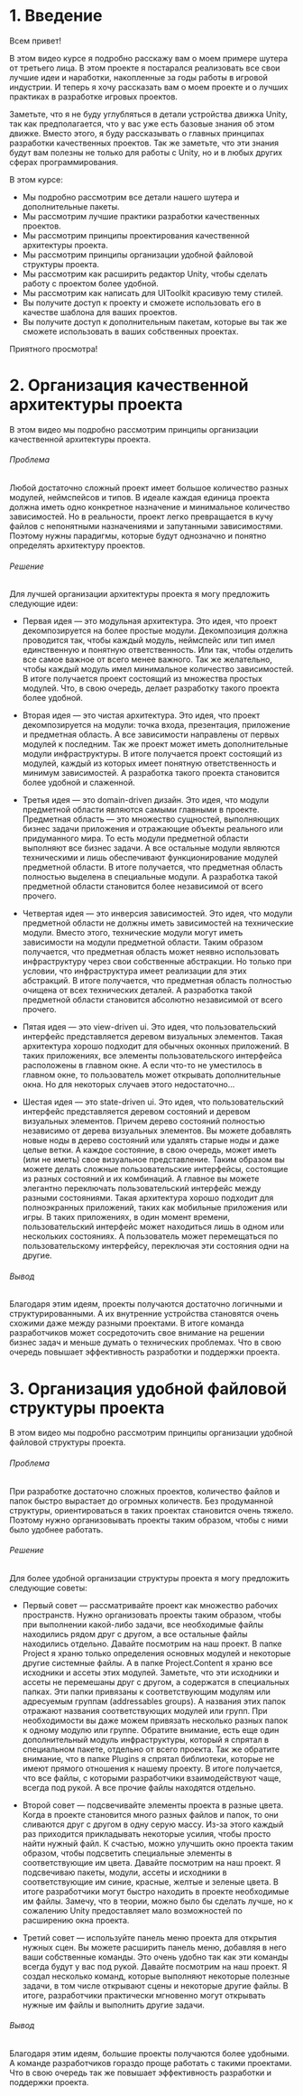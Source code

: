 # 1. Введение
Всем привет!

В этом видео курсе я подробно расскажу вам о моем примере шутера от третьего лица.
В этом проекте я постарался реализовать все свои лучшие идеи и наработки, накопленные за годы работы в игровой индустрии.
И теперь я хочу рассказать вам о моем проекте и о лучших практиках в разработке игровых проектов.

Заметьте, что я не буду углубляться в детали устройства движка Unity, так как предполагается, что у вас уже есть базовые знания об этом движке.
Вместо этого, я буду рассказывать о главных принципах разработки качественных проектов.
Так же заметьте, что эти знания будут вам полезны не только для работы с Unity, но и в любых других сферах программирования.

В этом курсе:
- Мы подробно рассмотрим все детали нашего шутера и дополнительные пакеты.
- Мы рассмотрим лучшие практики разработки качественных проектов.
- Мы рассмотрим принципы проектирования качественной архитектуры проекта.
- Мы рассмотрим принципы организации удобной файловой структуры проекта.
- Мы рассмотрим как расширить редактор Unity, чтобы сделать работу с проектом более удобной.
- Мы рассмотрим как написать для UIToolkit красивую тему стилей.
- Вы получите доступ к проекту и сможете использовать его в качестве шаблона для ваших проектов.
- Вы получите доступ к дополнительным пакетам, которые вы так же сможете использовать в ваших собственных проектах.

Приятного просмотра!

# 2. Организация качественной архитектуры проекта
В этом видео мы подробно рассмотрим принципы организации качественной архитектуры проекта.

###### Проблема
Любой достаточно сложный проект имеет большое количество разных модулей, неймспейсов и типов.
В идеале каждая единица проекта должна иметь одно конкретное назначение и минимальное количество зависимостей.
Но в реальности, проект легко превращается в кучу файлов с непонятными назначениями и запутанными зависимостями.
Поэтому нужны парадигмы, которые будут однозначно и понятно определять архитектуру проектов.

###### Решение
Для лучшей организации архитектуры проекта я могу предложить следующие идеи:

- Первая идея — это модульная архитектура.
  Это идея, что проект декомпозируется на более простые модули.
  Декомпозиция должна проводится так, чтобы каждый модуль, неймспейс или тип имел единственную и понятную ответственность.
  Или так, чтобы отделить все самое важное от всего менее важного.
  Так же желательно, чтобы каждый модуль имел минимальное количество зависимостей.
  В итоге получается проект состоящий из множества простых модулей.
  Что, в свою очередь, делает разработку такого проекта более удобной.

- Вторая идея — это чистая архитектура.
  Это идея, что проект декомпозируется на модули: точка входа, презентация, приложение и предметная область.
  А все зависимости направлены от первых модулей к последним.
  Так же проект может иметь дополнительные модули инфраструктуры.
  В итоге получается проект состоящий из модулей, каждый из которых имеет понятную ответственность и минимум зависимостей.
  А разработка такого проекта становится более удобной и слаженной.

- Третья идея — это domain-driven дизайн.
  Это идея, что модули предметной области являются самыми главными в проекте.
  Предметная область — это множество сущностей, выполняющих бизнес задачи приложения и отражающие объекты реального или придуманного мира.
  То есть модули предметной области выполняют все бизнес задачи.
  А все остальные модули являются техническими и лишь обеспечивают функционирование модулей предметной области.
  В итоге получается, что предметная область полностью выделена в специальные модули.
  А разработка такой предметной области становится более независимой от всего прочего.

- Четвертая идея — это инверсия зависимостей.
  Это идея, что модули предметной области не должны иметь зависимостей на технические модули.
  Вместо этого, технические модули могут иметь зависимости на модули предметной области.
  Таким образом получается, что предметная область может неявно использовать инфраструктуру через свои собственные абстракции.
  Но только при условии, что инфраструктура имеет реализации для этих абстракций.
  В итоге получается, что предметная область полностью очищена от всех технических деталей.
  А разработка такой предметной области становится абсолютно независимой от всего прочего.

- Пятая идея — это view-driven ui.
  Это идея, что пользовательский интерфейс представляется деревом визуальных элементов.
  Такая архитектура хорошо подходит для обычных оконных приложений.
  В таких приложениях, все элементы пользовательского интерфейса расположены в главном окне.
  А если что-то не уместилось в главном окне, то пользователь может открывать дополнительные окна.
  Но для некоторых случаев этого недостаточно...

- Шестая идея — это state-driven ui.
  Это идея, что пользовательский интерфейс представляется деревом состояний и деревом визуальных элементов.
  Причем дерево состояний полностью независимо от дерева визуальных элементов.
  Вы можете добавлять новые ноды в дерево состояний или удалять старые ноды и даже целые ветки.
  А каждое состояние, в свою очередь, может иметь (или не иметь) свое визуальное представление.
  Таким образом вы можете делать сложные пользовательские интерфейсы, состоящие из разных состояний и их комбинаций.
  А главное вы можете элегантно переключать пользовательский интерфейс между разными состояниями.
  Такая архитектура хорошо подходит для полноэкранных приложений, таких как мобильные приложения или игры.
  В таких приложениях, в один момент времени, пользовательский интерфейс может находиться лишь в одном или нескольких состояниях.
  А пользователь может перемещаться по пользовательскому интерфейсу, переключая эти состояния одни на другие.

###### Вывод
Благодаря этим идеям, проекты получаются достаточно логичными и структурированными.
А их внутренние устройства становятся очень схожими даже между разными проектами.
В итоге команда разработчиков может сосредоточить свое внимание на решении бизнес задач и меньше думать о технических проблемах.
Что в свою очередь повышает эффективность разработки и поддержки проекта.

# 3. Организация удобной файловой структуры проекта
В этом видео мы подробно рассмотрим принципы организации удобной файловой структуры проекта.

###### Проблема
При разработке достаточно сложных проектов, количество файлов и папок быстро вырастает до огромных количеств.
Без продуманной структуры, ориентироваться в таких проектах становится очень тяжело.
Поэтому нужно организовывать проекты таким образом, чтобы с ними было удобнее работать.

###### Решение
Для более удобной организации структуры проекта я могу предложить следующие советы:

- Первый совет — рассматривайте проект как множество рабочих пространств.
  Нужно организовать проекты таким образом, чтобы при выполнении какой-либо задачи, все необходимые файлы находились рядом друг с другом, а все остальные файлы находились отдельно.
  Давайте посмотрим на наш проект.
  В папке Project я храню только определения основных модулей и некоторые другие системные файлы.
  А в папке Project.Content я храню все исходники и ассеты этих модулей.
  Заметьте, что эти исходники и ассеты не перемешаны друг с другом, а содержатся в специальных папках.
  Эти папки привязаны к соответствующим модулям или адресуемым группам (addressables groups).
  А названия этих папок отражают названия соответствующих модулей или групп.
  При необходимости вы даже можем привязать несколько разных папок к одному модулю или группе.
  Обратите внимание, есть еще один дополнительный модуль инфраструктуры, который я спрятал в специальном пакете, отдельно от всего проекта.
  Так же обратите внимание, что в папке Plugins я спрятал библиотеки, которые не имеют прямого отношения к нашему проекту.
  В итоге получается, что все файлы, с которыми разработчики взаимодействуют чаще, всегда под рукой.
  А все прочие файлы находятся отдельно.

- Второй совет — подсвечивайте элементы проекта в разные цвета.
  Когда в проекте становится много разных файлов и папок, то они сливаются друг с другом в одну серую массу.
  Из-за этого каждый раз приходится прикладывать некоторые усилия, чтобы просто найти нужный файл.
  К счастью, можно улучшить окно проекта таким образом, чтобы подсветить специальные элементы в соответствующие им цвета.
  Давайте посмотрим на наш проект.
  Я подсвечиваю пакеты, модули, ассеты и исходники в соответствующие им синие, красные, желтые и зеленые цвета.
  В итоге разработчики могут быстро находить в проекте необходимые им файлы.
  Замечу, что в теории, можно было бы сделать лучше, но к сожалению Unity предоставляет мало возможностей по расширению окна проекта.

- Третий совет — используйте панель меню проекта для открытия нужных сцен.
  Вы можете расширить панель меню, добавляя в него ваши собственные команды.
  Это очень удобно так как эти команды всегда будут у вас под рукой.
  Давайте посмотрим на наш проект.
  Я создал несколько команд, которые выполняют некоторые полезные задачи, в том числе открывают сцены и некоторые другие файлы.
  В итоге, разработчики практически мгновенно могут открывать нужные им файлы и выполнить другие задачи.

###### Вывод
Благодаря этим идеям, большие проекты получаются более удобными.
А команде разработчиков гораздо проще работать с такими проектами. 
Что в свою очередь так же повышает эффективность разработки и поддержки проекта.
